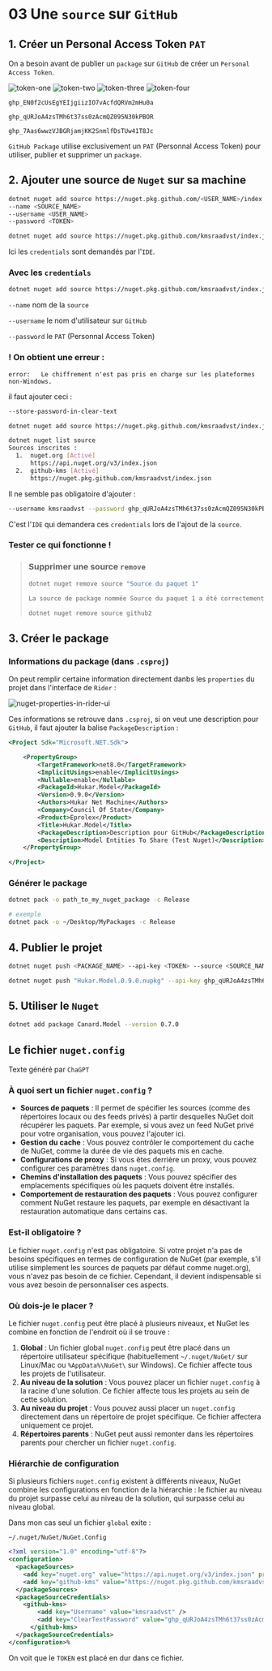# 03 Une `source` sur `GitHub`

## 1. Créer un Personal Access Token `PAT`

On a besoin avant de publier un `package` sur `GitHub` de créer un `Personal Access Token`.

<img src="assets/token-one.png" alt="token-one" />

<img src="assets/token-two.png" alt="token-two" />

<img src="assets/token-three.png" alt="token-three" />

<img src="assets/token-four.png" alt="token-four" />

```
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
```

```
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
```

```
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
```

`GitHub Package` utilise exclusivement un `PAT` (Personnal Access Token) pour utiliser, publier et supprimer un `package`.

## 2. Ajouter une source de `Nuget` sur sa machine

```bash
dotnet nuget add source https://nuget.pkg.github.com/<USER_NAME>/index.json 
--name <SOURCE_NAME> 
--username <USER_NAME> 
--password <TOKEN>
```

```bash
dotnet nuget add source https://nuget.pkg.github.com/kmsraadvst/index.json --name github
```

Ici les `credentials` sont demandés par l'`IDE`.

### Avec les `credentials`

```bash
dotnet nuget add source https://nuget.pkg.github.com/kmsraadvst/index.json --name github --username kmsraadvst --password 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
```

`--name` nom de la `source`

`--username` le nom d'utilisateur sur `GitHub`

`--password` le `PAT` (Personnal Access Token)

### ! On obtient une erreur :

```
error:   Le chiffrement n'est pas pris en charge sur les plateformes non-Windows.
```

il faut ajouter ceci :

```bash
--store-password-in-clear-text
```

```bash
dotnet nuget add source https://nuget.pkg.github.com/kmsraadvst/index.json --name github-kms --username kmsraadvst --password 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 --store-password-in-clear-text
```

```bash
dotnet nuget list source
Sources inscrites :
  1.  nuget.org [Activé]
      https://api.nuget.org/v3/index.json
  2.  github-kms [Activé]
      https://nuget.pkg.github.com/kmsraadvst/index.json
```

Il ne semble pas obligatoire d'ajouter :

```bash
--username kmsraadvst --password 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 --store-password-in-clear-text
```

C'est l'`IDE` qui demandera ces `credentials` lors de l'ajout de la `source`.

### Tester ce qui fonctionne !



> ### Supprimer une source `remove`
>
> ```bash
> dotnet nuget remove source "Source du paquet 1"
> 
> La source de package nommée Source du paquet 1 a été correctement supprimée.
> ```
>
> ```bash
> dotnet nuget remove source github2
> ```



## 3. Créer le package

### Informations du package (dans `.csproj`)

On peut remplir certaine information directement danbs les `properties` du projet dans l'interface de `Rider` :

<img src="assets/nuget-properties-in-rider-ui.png" alt="nuget-properties-in-rider-ui" />

Ces informations se retrouve dans `.csproj`, si on veut une description pour `GitHub`, il faut ajouter la balise `PackageDescription` :

```xml
<Project Sdk="Microsoft.NET.Sdk">

    <PropertyGroup>
        <TargetFramework>net8.0</TargetFramework>
        <ImplicitUsings>enable</ImplicitUsings>
        <Nullable>enable</Nullable>
        <PackageId>Hukar.Model</PackageId>
        <Version>0.9.0</Version>
        <Authors>Hukar Net Machine</Authors>
        <Company>Council Of State</Company>
        <Product>Eprolex</Product>
        <Title>Hukar.Model</Title>
        <PackageDescription>Description pour GitHub</PackageDescription>
        <Description>Model Entities To Share (Test Nuget)</Description>
    </PropertyGroup>

</Project>
```



### Générer le package

```bash
dotnet pack -o path_to_my_nuget_package -c Release
```

```bash
# exemple
dotnet pack -o ~/Desktop/MyPackages -c Release
```



## 4. Publier le projet

```bash
dotnet nuget push <PACKAGE_NAME> --api-key <TOKEN> --source <SOURCE_NAME>

```

```bash
dotnet nuget push "Hukar.Model.0.9.0.nupkg" --api-key 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 --source "github-kms"
```



## 5. Utiliser le `Nuget`

```bash
dotnet add package Canard.Model --version 0.7.0
```



## Le fichier `nuget.config`

Texte généré par `ChaGPT`

### À quoi sert un fichier `nuget.config` ?

- **Sources de paquets** : Il permet de spécifier les sources (comme des répertoires locaux ou des feeds privés) à partir desquelles NuGet doit récupérer les paquets. Par exemple, si vous avez un feed NuGet privé pour votre organisation, vous pouvez l'ajouter ici.
- **Gestion du cache** : Vous pouvez contrôler le comportement du cache de NuGet, comme la durée de vie des paquets mis en cache.
- **Configurations de proxy** : Si vous êtes derrière un proxy, vous pouvez configurer ces paramètres dans `nuget.config`.
- **Chemins d'installation des paquets** : Vous pouvez spécifier des emplacements spécifiques où les paquets doivent être installés.
- **Comportement de restauration des paquets** : Vous pouvez configurer comment NuGet restaure les paquets, par exemple en désactivant la restauration automatique dans certains cas.

### Est-il obligatoire ?

Le fichier `nuget.config` n'est pas obligatoire. Si votre projet n'a pas de besoins spécifiques en termes de configuration de NuGet (par exemple, s'il utilise simplement les sources de paquets par défaut comme nuget.org), vous n'avez pas besoin de ce fichier. Cependant, il devient indispensable si vous avez besoin de personnaliser ces aspects.

### Où dois-je le placer ?

Le fichier `nuget.config` peut être placé à plusieurs niveaux, et NuGet les combine en fonction de l'endroit où il se trouve :

1. **Global** : Un fichier global `nuget.config` peut être placé dans un répertoire utilisateur spécifique (habituellement `~/.nuget/NuGet/` sur Linux/Mac ou `%AppData%\NuGet\` sur Windows). Ce fichier affecte tous les projets de l'utilisateur.
2. **Au niveau de la solution** : Vous pouvez placer un fichier `nuget.config` à la racine d'une solution. Ce fichier affecte tous les projets au sein de cette solution.
3. **Au niveau du projet** : Vous pouvez aussi placer un `nuget.config` directement dans un répertoire de projet spécifique. Ce fichier affectera uniquement ce projet.
4. **Répertoires parents** : NuGet peut aussi remonter dans les répertoires parents pour chercher un fichier `nuget.config`.

### Hiérarchie de configuration

Si plusieurs fichiers `nuget.config` existent à différents niveaux, NuGet combine les configurations en fonction de la hiérarchie : le fichier au niveau du projet surpasse celui au niveau de la solution, qui surpasse celui au niveau global.

Dans mon cas seul un fichier `global` exite :

`~/.nuget/NuGet/NuGet.Config`

```xml
<?xml version="1.0" encoding="utf-8"?>
<configuration>
  <packageSources>
    <add key="nuget.org" value="https://api.nuget.org/v3/index.json" protocolVersion="3" />
    <add key="github-kms" value="https://nuget.pkg.github.com/kmsraadvst/index.json" />
  </packageSources>
  <packageSourceCredentials>
    <github-kms>
        <add key="Username" value="kmsraadvst" />
        <add key="ClearTextPassword" value="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" />
      </github-kms>
  </packageSourceCredentials>
</configuration>%
```

On voit que le `TOKEN` est placé en dur dans ce fichier.



